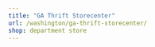 ```yaml
---
title: "GA Thrift Storecenter"
url: /washington/ga-thrift-storecenter/
shop: department store
---
```

